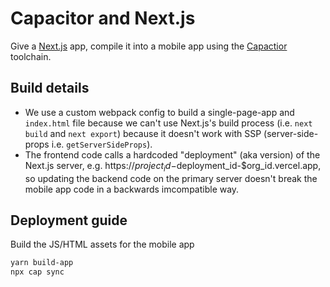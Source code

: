 # Capacitor and Next.js

Give a [Next.js](https://nextjs.org) app, compile it into a mobile app using the [Capactior](https://capacitorjs.com/) toolchain.

## Build details

- We use a custom webpack config to build a single-page-app and `index.html` file because we can't use Next.js's build process (i.e. `next build` and `next export`) because it doesn't work with SSP (server-side-props i.e. `getServerSideProps`).
- The frontend code calls a hardcoded "deployment" (aka version) of the Next.js server, e.g. https://$project_id-$deployment_id-$org_id.vercel.app, so updating the backend code on the primary server doesn't break the mobile app code in a backwards imcompatible way.

## Deployment guide

Build the JS/HTML assets for the mobile app

```bash
yarn build-app
npx cap sync
```
